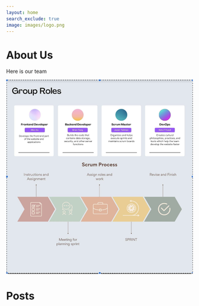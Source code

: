 ```yaml
---
layout: home
search_exclude: true
image: images/logo.png
---
```


<h1> About Us </h1>
<p>
Here is our team
</p>
<img src= "images/scrumboard.png" 
  alt="Me!"
/>
<h1>Posts</h1>
